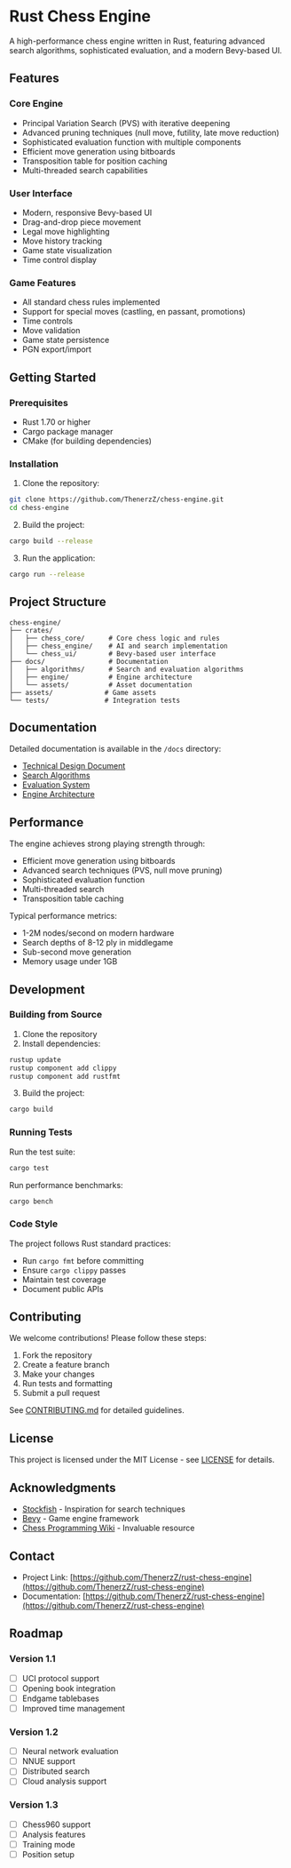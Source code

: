 # Rust Chess Engine

A high-performance chess engine written in Rust, featuring advanced search algorithms, sophisticated evaluation, and a modern Bevy-based UI.

## Features

### Core Engine
- Principal Variation Search (PVS) with iterative deepening
- Advanced pruning techniques (null move, futility, late move reduction)
- Sophisticated evaluation function with multiple components
- Efficient move generation using bitboards
- Transposition table for position caching
- Multi-threaded search capabilities

### User Interface
- Modern, responsive Bevy-based UI
- Drag-and-drop piece movement
- Legal move highlighting
- Move history tracking
- Game state visualization
- Time control display

### Game Features
- All standard chess rules implemented
- Support for special moves (castling, en passant, promotions)
- Time controls
- Move validation
- Game state persistence
- PGN export/import

## Getting Started

### Prerequisites
- Rust 1.70 or higher
- Cargo package manager
- CMake (for building dependencies)

### Installation

1. Clone the repository:
```bash
git clone https://github.com/ThenerzZ/chess-engine.git
cd chess-engine
```

2. Build the project:
```bash
cargo build --release
```

3. Run the application:
```bash
cargo run --release
```

## Project Structure

```
chess-engine/
├── crates/
│   ├── chess_core/      # Core chess logic and rules
│   ├── chess_engine/    # AI and search implementation
│   └── chess_ui/        # Bevy-based user interface
├── docs/                # Documentation
│   ├── algorithms/      # Search and evaluation algorithms
│   ├── engine/          # Engine architecture
│   └── assets/          # Asset documentation
├── assets/             # Game assets
└── tests/              # Integration tests
```

## Documentation

Detailed documentation is available in the `/docs` directory:

- [Technical Design Document](docs/TECHNICAL_DESIGN.md)
- [Search Algorithms](docs/algorithms/README.md)
- [Evaluation System](docs/evaluation/README.md)
- [Engine Architecture](docs/engine/README.md)

## Performance

The engine achieves strong playing strength through:

- Efficient move generation using bitboards
- Advanced search techniques (PVS, null move pruning)
- Sophisticated evaluation function
- Multi-threaded search
- Transposition table caching

Typical performance metrics:
- 1-2M nodes/second on modern hardware
- Search depths of 8-12 ply in middlegame
- Sub-second move generation
- Memory usage under 1GB

## Development

### Building from Source

1. Clone the repository
2. Install dependencies:
```bash
rustup update
rustup component add clippy
rustup component add rustfmt
```

3. Build the project:
```bash
cargo build
```

### Running Tests

Run the test suite:
```bash
cargo test
```

Run performance benchmarks:
```bash
cargo bench
```

### Code Style

The project follows Rust standard practices:
- Run `cargo fmt` before committing
- Ensure `cargo clippy` passes
- Maintain test coverage
- Document public APIs

## Contributing

We welcome contributions! Please follow these steps:

1. Fork the repository
2. Create a feature branch
3. Make your changes
4. Run tests and formatting
5. Submit a pull request

See [CONTRIBUTING.md](CONTRIBUTING.md) for detailed guidelines.

## License

This project is licensed under the MIT License - see [LICENSE](LICENSE) for details.

## Acknowledgments

- [Stockfish](https://stockfishchess.org/) - Inspiration for search techniques
- [Bevy](https://bevyengine.org/) - Game engine framework
- [Chess Programming Wiki](https://www.chessprogramming.org/) - Invaluable resource

## Contact

- Project Link: [https://github.com/ThenerzZ/rust-chess-engine](https://github.com/ThenerzZ/rust-chess-engine)
- Documentation: [https://github.com/ThenerzZ/rust-chess-engine](https://github.com/ThenerzZ/rust-chess-engine)

## Roadmap

### Version 1.1
- [ ] UCI protocol support
- [ ] Opening book integration
- [ ] Endgame tablebases
- [ ] Improved time management

### Version 1.2
- [ ] Neural network evaluation
- [ ] NNUE support
- [ ] Distributed search
- [ ] Cloud analysis support

### Version 1.3
- [ ] Chess960 support
- [ ] Analysis features
- [ ] Training mode
- [ ] Position setup
